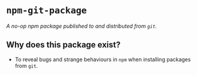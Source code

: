 # `npm-git-package`

_A no-op npm package published to and distributed from `git`._

## Why does this package exist?

- To reveal bugs and strange behaviours in `npm` when installing packages from `git`.
